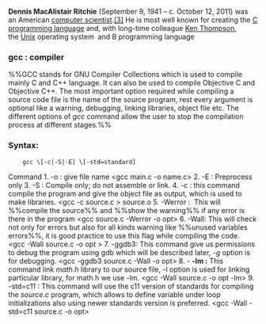 **Dennis MacAlistair Ritchie** (September 9, 1941 – c. October 12, 2011) was an American [computer scientist](https://en.wikipedia.org/wiki/Computer_scientist "Computer scientist").[[3]](https://en.wikipedia.org/wiki/Dennis_Ritchie#cite_note-NYTimes-3) He is most well known for creating the [C programming language](https://en.wikipedia.org/wiki/C_(programming_language) "C (programming language)") and, with long-time colleague [Ken Thompson](https://en.wikipedia.org/wiki/Ken_Thompson "Ken Thompson"), the [Unix](https://en.wikipedia.org/wiki/Unix "Unix") operating system  and B programming language
### gcc : compiler 
%%GCC stands for GNU Compiler Collections which is used to compile mainly C and C++ language. It can also be used to compile Objective C and Objective C++. The most important option required while compiling a source code file is the name of the source program, rest every argument is optional like a warning, debugging, linking libraries, object file etc. The different options of _gcc_ command allow the user to stop the compilation process at different stages.%%
   ### Syntax:
        gcc \[-c|-S|-E] \[-std=standard]
Command 
    1.  -o : give file name 
         <gcc main.c  -o name.c>
    2. -E : Preprocess only
    3.  -S : Compile only; do not assemble or link.
    4. -c : this command compile the program and give the object file as output, which is used to make libraries. <gcc -c source.c > source.o 
    5. -Werror :  This will %%compile the source%% and %%show the warning%% if any error is there in the program
     <gcc source.c -Werror -o opt> 
    6.  -Wall: This will check not only for errors but also for all kinds warning like %%unused variables errors%%, it is good practice to use this flag while compiling the code.
         <gcc -Wall source.c -o opt >
    7. -ggdb3: This command give us permissions to debug the program using gdb which will be described later, _-g_ option is for debugging.
         <gcc -ggdb3 source.c -Wall -o opt>
    8. - **-lm :** This command link _math.h_ library to our source file, -l option is used for linking particular library, for math.h we use -lm.
        <gcc -Wall source.c -o opt -lm>
    9. -std=c11 : This command will use the c11 version of standards for compiling the _source.c_ program, which allows to define variable under loop initializations also using newer standards version is preferred.
         <gcc -Wall -std=c11 source.c -o opt>


